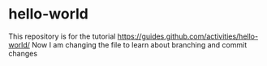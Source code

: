 # hello-world
This repository is for the tutorial https://guides.github.com/activities/hello-world/ 
Now I am changing the file to learn about branching and commit changes 
